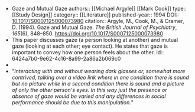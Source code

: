 - Gaze and Mutual Gaze
  authors::  [[Michael Argyle]] [[Mark Cook]]
  type:: [[Study Design]]
  category:: [[Literature]] 
  published-year:: 1994
  DOI:: [10.1017/S0007125000073980](https://doi.org/10.1017/S0007125000073980) 
  citation:: Argyle, M., Cook, M., & Cramer, D. (1994). Gaze and Mutual Gaze. *The British Journal of Psychiatry*, *165*(6), 848–850. https://doi.org/10.1017/S0007125000073980
- This paper discusses gaze (a person looking at another) and mutual gaze (looking at each other; eye contact). He states that gaze is important to convey how one person feels about the other.
  id:: 6424a7b0-9e62-4c16-8a99-2a86a2b069c0
-
- "_interacting with and without wearing dark glasses or, somewhat more contrived, talking over a video link where in one condition there is sound but no picture while in a second condition there is sound and a picture of only the other person's eyes. In this way just the presence or absence of gaze would be varied and any differences in social performance should be due to this manipulation._"